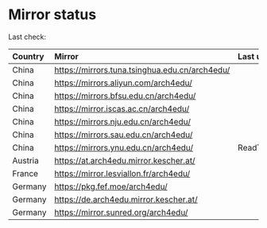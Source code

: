 <script src="./time.js"></script>
# Mirror status
Last check: <script type="text/javascript">localize(1687303111.736179);</script>

|Country|Mirror|Last update|
|:------|:-----|:----------|
|China|https://mirrors.tuna.tsinghua.edu.cn/arch4edu/|<script type="text/javascript">localize(1687285744);</script>|
|China|https://mirrors.aliyun.com/arch4edu/|<script type="text/javascript">localize(1687242797);</script>|
|China|https://mirrors.bfsu.edu.cn/arch4edu/|<script type="text/javascript">localize(1687242797);</script>|
|China|https://mirror.iscas.ac.cn/arch4edu/|<script type="text/javascript">localize(1687285744);</script>|
|China|https://mirrors.nju.edu.cn/arch4edu/|<script type="text/javascript">localize(1687199613);</script>|
|China|https://mirrors.sau.edu.cn/arch4edu/|<script type="text/javascript">localize(1673850842);</script>|
|China|https://mirrors.ynu.edu.cn/arch4edu/|ReadTimeout|
|Austria|https://at.arch4edu.mirror.kescher.at/|<script type="text/javascript">localize(1687242797);</script>|
|France|https://mirror.lesviallon.fr/arch4edu/|<script type="text/javascript">localize(1687242797);</script>|
|Germany|https://pkg.fef.moe/arch4edu/|<script type="text/javascript">localize(1687242797);</script>|
|Germany|https://de.arch4edu.mirror.kescher.at/|<script type="text/javascript">localize(1687242797);</script>|
|Germany|https://mirror.sunred.org/arch4edu/|<script type="text/javascript">localize(1687242797);</script>|

<script src="./tablefilter/tablefilter.js"></script>
<script src="./table.js"></script>